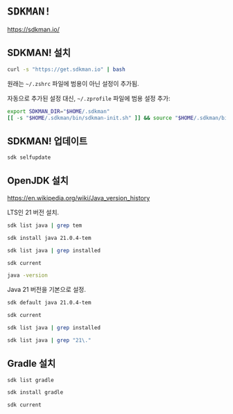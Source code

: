 # `SDKMAN!`

<https://sdkman.io/>

## SDKMAN! 설치

```bash
curl -s "https://get.sdkman.io" | bash
```

원래는 `~/.zshrc` 파일에 범용이 아닌 설정이 추가됨.

자동으로 추가된 설정 대신,
`~/.zprofile` 파일에 범용 설정 추가:

```zsh
export SDKMAN_DIR="$HOME/.sdkman"
[[ -s "$HOME/.sdkman/bin/sdkman-init.sh" ]] && source "$HOME/.sdkman/bin/sdkman-init.sh"
```

## SDKMAN! 업데이트

```bash
sdk selfupdate
```

## OpenJDK 설치

<https://en.wikipedia.org/wiki/Java_version_history>

LTS인 21 버전 설치.

```bash
sdk list java | grep tem

sdk install java 21.0.4-tem

sdk list java | grep installed

sdk current

java -version
```

Java 21 버전을 기본으로 설정.

```bash
sdk default java 21.0.4-tem

sdk current

sdk list java | grep installed

sdk list java | grep "21\."
```

## Gradle 설치

```bash
sdk list gradle

sdk install gradle

sdk current
```
